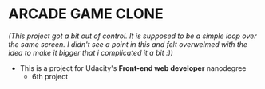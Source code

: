 
# ARCADE GAME CLONE

_(This project got a bit out of control. It is supposed to be a simple loop over the same screen. I didn't see a point in this and felt overwelmed with the idea to make it bigger that i complicated it a bit :))_

- This is a project for Udacity's **Front-end web developer** nanodegree
  - 6th project
